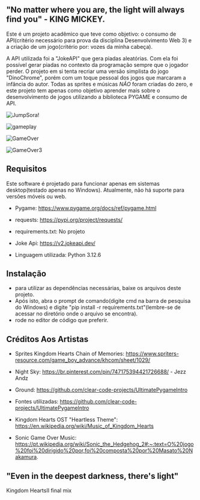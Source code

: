 ## "No matter where you are, the light will always find you" - KING MICKEY.

Este é um projeto acadêmico que teve como objetivo: o consumo de API(critério necessário para prova da disciplina Desenvolvimento Web 3) e
a criação de um jogo(critério por: vozes da minha cabeça).

A API utilizada foi a "JokeAPI" que gera piadas aleatórias. Com ela foi possível gerar piadas no contexto da programação sempre que o jogador perder.
O projeto em si tenta recriar uma versão simplista  do jogo "DinoChrome", porém com um toque pessoal dos jogos que marcaram a infância do autor.
Todas as sprites e músicas *NÃO* foram criadas do zero, e este projeto tem apenas como objetivo aprender mais sobre o desenvolvimento de jogos utilizando a biblioteca PYGAME
e consumo de API.





![JumpSora!](https://github.com/user-attachments/assets/a3db24ce-4c3f-47b0-b047-82b914f19a1d)



![gameplay](https://github.com/user-attachments/assets/93c0ba50-47b3-4973-8572-714f98cada7a)




![GameOver](https://github.com/user-attachments/assets/69849d67-caf6-41b9-bd54-ecba17123722)




![GameOver3](https://github.com/user-attachments/assets/567918c3-e029-4905-9257-9c6a0b177348)







## Requisitos

Este software é projetado para funcionar apenas em sistemas desktop(testado apenas no Windows). Atualmente, não há suporte para versões móveis ou web.



- Pygame: https://www.pygame.org/docs/ref/pygame.html

- requests: https://pypi.org/project/requests/
  
- requirements.txt: No projeto
  

- Joke Api: https://v2.jokeapi.dev/

- Linguagem utilizada: Python 3.12.6





## Instalação
- para utilizar as dependências necessárias, baixe os arquivos deste projeto.
- Após isto, abra o prompt de comando(digite cmd na barra de pesquisa do Windows) e digite "pip install -r requirements.txt"(lembre-se de acessar no diretório onde o arquivo se encontra).
-  rode no editor de código que preferir.


## Créditos Aos Artistas 
- Sprites Kingdom Hearts Chain of Memories: https://www.spriters-resource.com/game_boy_advance/khcom/sheet/1029/

- Night Sky: https://br.pinterest.com/pin/747175394421726688/   - Jezz Andz

- Ground: https://github.com/clear-code-projects/UltimatePygameIntro

- Fontes utilizadas: https://github.com/clear-code-projects/UltimatePygameIntro

- Kingdom Hearts OST "Heartless Theme": https://en.wikipedia.org/wiki/Music_of_Kingdom_Hearts

- Sonic Game Over Music: 
https://pt.wikipedia.org/wiki/Sonic_the_Hedgehog_2#:~:text=O%20jogo%20foi%20dirigido%20por,foi%20composta%20por%20Masato%20Nakamura.




## "Even in the deepest darkness, there's light"

Kingdom HeartsII final  mix







